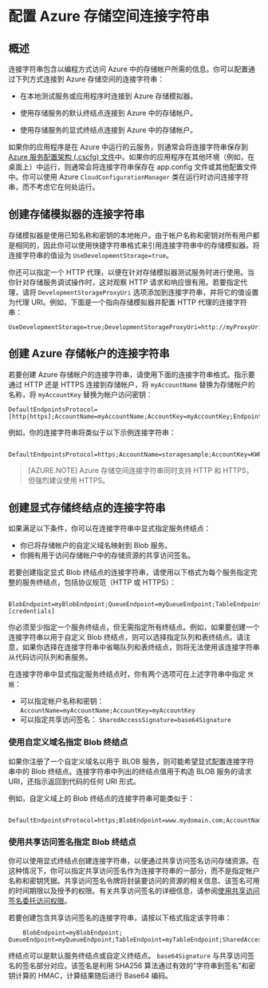﻿<properties 
	pageTitle="配置 Azure 连接字符串" 
	description="了解如何在 Azure 中配置存储帐户的连接字符串。" 
	services="storage" 
	documentationCenter="" 
	authors="tamram" 
	manager="adinah" 
	editor="cgronlun"/>
	
<tags ms.service="storage" ms.date="02/20/2015" wacn.date="04/11/2015"/>


# 配置 Azure 存储空间连接字符串

## 概述

连接字符串包含以编程方式访问 Azure 中的存储帐户所需的信息。你可以配置通过下列方式连接到 Azure 存储空间的连接字符串：

- 在本地测试服务或应用程序时连接到 Azure 存储模拟器。

- 使用存储服务的默认终结点连接到 Azure 中的存储帐户。

- 使用存储服务的显式终结点连接到 Azure 中的存储帐户。

如果你的应用程序是在 Azure 中运行的云服务，则通常会将连接字符串保存到 [Azure 服务配置架构 (.cscfg) 文件](https://msdn.microsoft.com/zh-CN/library/ee758710.aspx)中。如果你的应用程序在其他环境（例如，在桌面上）中运行，则通常会将连接字符串保存在 app.config 文件或其他配置文件中。你可以使用 Azure `CloudConfigurationManager` 类在运行时访问连接字符串，而不考虑它在何处运行。

## 创建存储模拟器的连接字符串

存储模拟器是使用已知名称和密钥的本地帐户。由于帐户名称和密钥对所有用户都是相同的，因此你可以使用快捷字符串格式来引用连接字符串中的存储模拟器。将连接字符串的值设为  `UseDevelopmentStorage=true`。

你还可以指定一个 HTTP 代理，以便在针对存储模拟器测试服务时进行使用。当你针对存储服务调试操作时，这对观察 HTTP 请求和响应很有用。若要指定代理，请将  `DevelopmentStorageProxyUri` 选项添加到连接字符串，并将它的值设置为代理 URI。例如，下面是一个指向存储模拟器并配置 HTTP 代理的连接字符串：

    UseDevelopmentStorage=true;DevelopmentStorageProxyUri=http://myProxyUri

## 创建 Azure 存储帐户的连接字符串

若要创建 Azure 存储帐户的连接字符串，请使用下面的连接字符串格式。指示要通过 HTTP 还是 HTTPS 连接到存储帐户，将  `myAccountName` 替换为存储帐户的名称，将  `myAccountKey` 替换为帐户访问密钥：

    DefaultEndpointsProtocol=[http|https];AccountName=myAccountName;AccountKey=myAccountKey;EndpointSuffix=core.chinacloudapi.cn

例如，你的连接字符串将类似于以下示例连接字符串：

```        
	DefaultEndpointsProtocol=https;AccountName=storagesample;AccountKey=KWPLd0rpW2T0U7K2pVpF8rYr1BgYtB7wYQw33AYiXeUoquiaY6o0TWqduxmPHlqeCNZ3LU0DHptbeIAy5l/Yhg==;EndpointSuffix=core.chinacloudapi.cn
```

> [AZURE.NOTE] Azure 存储空间连接字符串同时支持 HTTP 和 HTTPS，但强烈建议使用 HTTPS。
    
## 创建显式存储终结点的连接字符串

如果满足以下条件，你可以在连接字符串中显式指定服务终结点：

- 你已将存储帐户的自定义域名映射到 Blob 服务。
- 你拥有用于访问存储帐户中的存储资源的共享访问签名。

若要创建指定显式 Blob 终结点的连接字符串，请使用以下格式为每个服务指定完整的服务终结点，包括协议规范（HTTP 或 HTTPS）：

``` 
	BlobEndpoint=myBlobEndpoint;QueueEndpoint=myQueueEndpoint;TableEndpoint=myTableEndpoint;FileEndpoint=myFileEndpoint;EndpointSuffix=core.chinacloudapi.cn;[credentials]
```

你必须至少指定一个服务终结点，但无需指定所有终结点。例如，如果要创建一个连接字符串以用于自定义 Blob 终结点，则可以选择指定队列和表终结点。请注意，如果你选择在连接字符串中省略队列和表终结点，则将无法使用该连接字符串从代码访问队列和表服务。

在连接字符串中显式指定服务终结点时，你有两个选项可在上述字符串中指定 `凭据`：

- 可以指定帐户名称和密钥： `AccountName=myAccountName;AccountKey=myAccountKey` 
- 可以指定共享访问签名： `SharedAccessSignature=base64Signature`

### 使用自定义域名指定 Blob 终结点 

如果你注册了一个自定义域名以用于 BLOB 服务，则可能希望显式配置连接字符串中的 Blob 终结点。连接字符串中列出的终结点值用于构造 BLOB 服务的请求 URI，还指示返回到代码的任何 URI 形式。 

例如，自定义域上的 Blob 终结点的连接字符串可能类似于：

```
	DefaultEndpointsProtocol=https;BlobEndpoint=www.mydomain.com;AccountName=storagesample;AccountKey=KWPLd0rpW2T0U7K2pVpF8rYr1BgYtB7wYQw33AYiXeUoquiaY6o0TWqduxmPHlqeCNZ3LU0DHptbeIAy5l/Yhg==;EndpointSuffix=core.chinacloudapi.cn
```

### 使用共享访问签名指定 Blob 终结点 

你可以使用显式终结点创建连接字符串，以便通过共享访问签名访问存储资源。在这种情况下，你可以指定共享访问签名作为连接字符串的一部分，而不是指定帐户名称和密钥凭据。共享访问签名令牌将封装要访问的资源的相关信息、该签名可用的时间期限以及授予的权限。有关共享访问签名的详细信息，请参阅[使用共享访问签名委托访问权限](https://msdn.microsoft.com/zh-CN/library/ee395415.aspx)。

若要创建包含共享访问签名的连接字符串，请按以下格式指定该字符串：

```
    BlobEndpoint=myBlobEndpoint; QueueEndpoint=myQueueEndpoint;TableEndpoint=myTableEndpoint;SharedAccessSignature=base64Signature;EndpointSuffix=core.chinacloudapi.cn
```

终结点可以是默认服务终结点或自定义终结点。 `base64Signature` 与共享访问签名的签名部分对应。该签名是利用 SHA256 算法通过有效的"字符串到签名"和密钥计算的 HMAC，计算结果随后进行 Base64 编码。

<!--HONumber=51-->